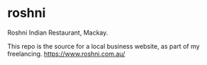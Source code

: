 # roshni
Roshni Indian Restaurant, Mackay.

This repo is the source for a local business website, as part of my freelancing.
https://www.roshni.com.au/
